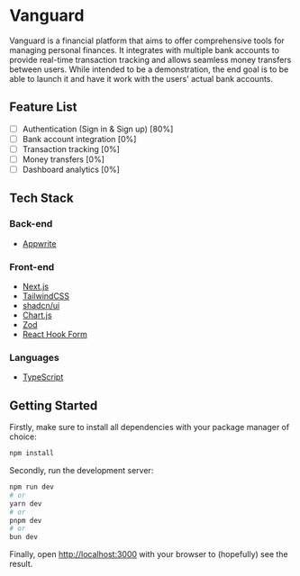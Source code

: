 # Vanguard
Vanguard is a financial platform that aims to offer comprehensive tools for managing personal finances. It integrates with multiple bank accounts to provide real-time transaction tracking and allows seamless money transfers between users. While intended to be a demonstration, the end goal is to be able to launch it and have it work with the users' actual bank accounts.

## Feature List
- [ ] Authentication (Sign in & Sign up) [80%]
- [ ] Bank account integration [0%]
- [ ] Transaction tracking [0%]
- [ ] Money transfers [0%]
- [ ] Dashboard analytics [0%]

## Tech Stack
### Back-end
* [Appwrite](https://appwrite.io/)

### Front-end
* [Next.js](https://nextjs.org/)
* [TailwindCSS](https://tailwindcss.com/)
* [shadcn/ui](https://ui.shadcn.com/)
* [Chart.js](https://www.chartjs.org/)
* [Zod](https://zod.dev/)
* [React Hook Form](https://react-hook-form.com/)

### Languages
* [TypeScript](https://www.typescriptlang.org/)

## Getting Started
Firstly, make sure to install all dependencies with your package manager of choice:

```bash
npm install
```

Secondly, run the development server:

```bash
npm run dev
# or
yarn dev
# or
pnpm dev
# or
bun dev
```

Finally, open [http://localhost:3000](http://localhost:3000) with your browser to (hopefully) see the result.